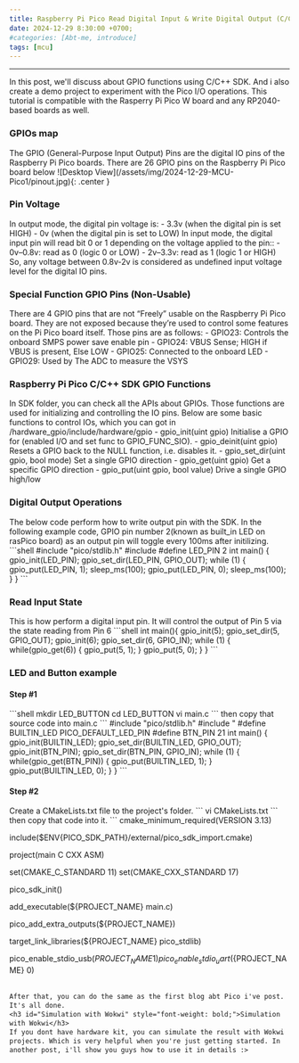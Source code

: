 ```yaml
---
title: Raspberry Pi Pico Read Digital Input & Write Digital Output (C/C++ SDK)
date: 2024-12-29 8:30:00 +0700;
#categories: [Abt-me, introduce]
tags: [mcu]    
---
```


---
In this post, we'll discuss about GPIO functions using C/C++ SDK. And i also create a demo project to experiment with the Pico I/O operations. This tutorial is compatible with the Rasperry Pi Pico W board and any RP2040-based boards as well.
<h3 id="GPIOs map" style="font-weight: bold;">GPIOs map</h3>
The GPIO (General-Purpose Input Output) Pins are the digital IO pins of the Raspberry Pi Pico boards. There are 26 GPIO pins on the Raspberry Pi Pico board below
![Desktop View](/assets/img/2024-12-29-MCU-Pico1/pinout.jpg){: .center }
<h3 id="Pin Voltage" style="font-weight: bold;">Pin Voltage</h3>
In output mode, the digital pin voltage is:
- 3.3v (when the digital pin is set HIGH)
- 0v (when the digital pin is set to LOW)  
In input mode, the digital input pin will read bit 0 or 1 depending on the voltage applied to the pin::
- 0v–0.8v: read as 0 (logic 0 or LOW)
- 2v–3.3v: read as 1 (logic 1 or HIGH)  
So, any voltage between 0.8v-2v is considered as undefined input voltage level for the digital IO pins. 
<h3 id="Special Function GPIO Pins (Non-Usable)" style="font-weight: bold;">Special Function GPIO Pins (Non-Usable)</h3>
There are 4 GPIO pins that are not “Freely” usable on the Raspberry Pi Pico board. They are not exposed because they’re used to control some features on the Pi Pico board itself. Those pins are as follows:
- GPIO23: Controls the onboard SMPS power save enable pin
- GPIO24: VBUS Sense; HIGH if VBUS is present, Else LOW
- GPIO25: Connected to the onboard LED
- GPIO29: Used by The ADC to measure the VSYS
<h3 id="Raspberry Pi Pico C/C++ SDK GPIO Functions" style="font-weight: bold;">Raspberry Pi Pico C/C++ SDK GPIO Functions</h3>
In SDK folder, you can check all the APIs about GPIOs. Those functions are used for initializing and controlling the IO pins. Below are some basic functions to control IOs, which you can got in /hardware_gpio/include/hardware/gpio
- gpio_init(uint gpio)  
    Initialise a GPIO for (enabled I/O and set func to GPIO_FUNC_SIO).  
- gpio_deinit(uint gpio)  
    Resets a GPIO back to the NULL function, i.e. disables it.
- gpio_set_dir(uint gpio, bool mode)  
    Set a single GPIO direction  
- gpio_get(uint gpio)  
    Get a specific GPIO direction  
- gpio_put(uint gpio, bool value)  
    Drive a single GPIO high/low  
<h3 id="Digital Output Operations" style="font-weight: bold;">Digital Output Operations</h3>
The below code perform how to write output pin with the SDK. In the following example code, GPIO pin number 2(known as built_in LED on rasPico board) as an output pin will toggle every 100ms after initilizing.
```shell
#include "pico/stdlib.h"
#include <stdio.h>
#define LED_PIN 2
int main()
{
    gpio_init(LED_PIN);
    gpio_set_dir(LED_PIN, GPIO_OUT);
    while (1)
    {
        gpio_put(LED_PIN, 1);
        sleep_ms(100);
        gpio_put(LED_PIN, 0);
        sleep_ms(100);
    }
}
```
<h3 id="Read Input State" style="font-weight: bold;">Read Input State</h3>
This is how perform a digital input pin. It will control the output of Pin 5 via the state reading from Pin 6
```shell
int main(){
    gpio_init(5);
    gpio_set_dir(5, GPIO_OUT);
    gpio_init(6);
    gpio_set_dir(6, GPIO_IN);
    while (1)
    {
        while(gpio_get(6))
        {
           gpio_put(5, 1);
        }
        gpio_put(5, 0);
    }
}
```
<h3 id="LED and Button example" style="font-weight: bold;">LED and Button example</h3>
<h4 id="Step #1" style="font-weight: bold;">Step #1</h4>
```shell
mkdir LED_BUTTON
cd LED_BUTTON
vi main.c
```
then copy that source code into main.c
```
#include "pico/stdlib.h"
#include "
#define BUILTIN_LED PICO_DEFAULT_LED_PIN
#define BTN_PIN 21
int main()
{
    gpio_init(BUILTIN_LED);
    gpio_set_dir(BUILTIN_LED, GPIO_OUT);
    gpio_init(BTN_PIN);
    gpio_set_dir(BTN_PIN, GPIO_IN);
    while (1)
    {
        while(gpio_get(BTN_PIN))
        {
           gpio_put(BUILTIN_LED, 1);
        }
        gpio_put(BUILTIN_LED, 0);
    }
}
```
<h4 id="Step #2" style="font-weight: bold;">Step #2</h4>
Create a CMakeLists.txt file to the project's folder.
```
vi CMakeLists.txt
```
then copy that code into it.
```
cmake_minimum_required(VERSION 3.13)

include($ENV{PICO_SDK_PATH}/external/pico_sdk_import.cmake)

project(main C CXX ASM)

set(CMAKE_C_STANDARD 11)
set(CMAKE_CXX_STANDARD 17)

pico_sdk_init()

add_executable(${PROJECT_NAME} main.c)

pico_add_extra_outputs(${PROJECT_NAME})

target_link_libraries(${PROJECT_NAME} pico_stdlib)

pico_enable_stdio_usb(${PROJECT_NAME} 1)
pico_enable_stdio_uart(${PROJECT_NAME} 0)
```
   
After that, you can do the same as the first blog abt Pico i've post. It's all done.  
<h3 id="Simulation with Wokwi" style="font-weight: bold;">Simulation with Wokwi</h3>
If you dont have hardware kit, you can simulate the result with Wokwi projects. Which is very helpful when you're just getting started. In another post, i'll show you guys how to use it in details :>